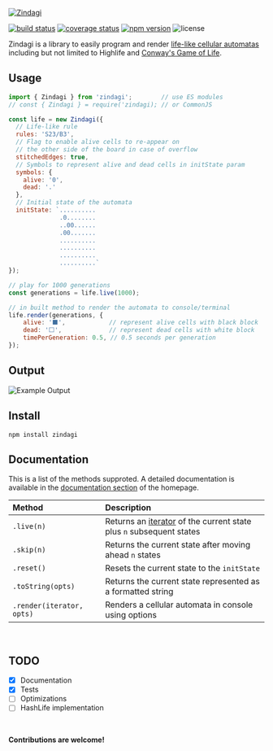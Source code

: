 [![Zindagi][logo]][docs]

[![build status][build-image]][build-url]
[![coverage status][codecov-image]][codecov-url]
[![npm version][npm-image]][npm-url]
![license][license-image]

Zindagi is a library to easily program and render [life-like cellular automatas][life-like-wiki] including but not limited to Highlife and [Conway's Game of Life][gol-wiki].


## Usage

```js
import { Zindagi } from 'zindagi';        // use ES modules
// const { Zindagi } = require('zindagi); // or CommonJS

const life = new Zindagi({
  // Life-like rule
  rules: 'S23/B3',
  // Flag to enable alive cells to re-appear on
  // the other side of the board in case of overflow
  stitchedEdges: true,
  // Symbols to represent alive and dead cells in initState param
  symbols: {
    alive: '0',
    dead: '.'
  },
  // Initial state of the automata
  initState: `..........
              .0........
              ..00......
              .00.......
              ..........
              ..........
              ..........
              ..........`
});

// play for 1000 generations
const generations = life.live(1000);

// in built method to render the automata to console/terminal
life.render(generations, {
    alive: '⬛️',            // represent alive cells with black block
    dead: '⬜️',             // represent dead cells with white block
    timePerGeneration: 0.5, // 0.5 seconds per generation
});
```

## Output
![Example Output][example-output-gif]

## Install
```
npm install zindagi
```

## Documentation
This is a list of the methods supproted. A detailed documentation is available in the [documentation section][zindagi-class-doc] of the homepage.

|Method|Description|
|:-----|:----------|
|`.live(n)`|Returns an [iterator][mdn-iterator-doc] of the current state plus `n` subsequent states|
|`.skip(n)`|Returns the current state after moving ahead `n` states|
|`.reset()`|Resets the current state to the `initState`|
|`.toString(opts)`|Returns the current state represented as a formatted string|
|`.render(iterator, opts)`|Renders a cellular automata in console using options|

<br>

## TODO
- [x] Documentation
- [x] Tests
- [ ] Optimizations
- [ ] HashLife implementation

<br>

__Contributions are welcome!__

[logo]: https://res.cloudinary.com/tbking/image/upload/v1604344754/zindagi/zindagi-logo.gif
[docs]: https://tarunbatra.com/zindagi

[build-image]:https://img.shields.io/github/workflow/status/tarunbatra/zindagi/CI?label=CI&logo=github&style=flat-square
[build-url]:https://github.com/tarunbatra/zindagi/actions?query=workflow%3ACI
[codecov-url]: https://codecov.io/gh/tarunbatra/zindagi
[codecov-image]: https://img.shields.io/codecov/c/gh/tarunbatra/zindagi?logo=codecov&style=flat-square
[npm-image]: https://img.shields.io/npm/v/zindagi.svg?style=flat-square&color=magenta
[npm-url]: https://www.npmjs.com/package/zindagi
[license-image]: https://img.shields.io/github/license/tarunbatra/zindagi?color=pink&style=flat-square

[life-like-wiki]: https://en.wikipedia.org/wiki/Life-like_cellular_automaton
[gol-wiki]: https://en.wikipedia.org/wiki/Conway%27s_Game_of_Life
[example-output-gif]: https://res.cloudinary.com/tbking/video/upload/e_loop/v1604362000/zindagi/glider-example.gif

[zindagi-class-doc]: https://tarunbatra.com/zindagi/Zindagi.html
[mdn-iterator-doc]: https://developer.mozilla.org/en-US/docs/Web/JavaScript/Reference/Iteration_protocols#The_iterator_protocol